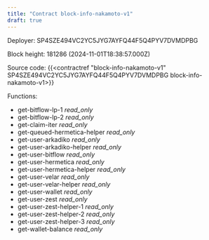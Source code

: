 ```yaml
---
title: "Contract block-info-nakamoto-v1"
draft: true
---
```

Deployer: SP4SZE494VC2YC5JYG7AYFQ44F5Q4PYV7DVMDPBG


 



Block height: 181286 (2024-11-01T18:38:57.000Z)

Source code: {{<contractref "block-info-nakamoto-v1" SP4SZE494VC2YC5JYG7AYFQ44F5Q4PYV7DVMDPBG block-info-nakamoto-v1>}}

Functions:

* get-bitflow-lp-1 _read_only_
* get-bitflow-lp-2 _read_only_
* get-claim-iter _read_only_
* get-queued-hermetica-helper _read_only_
* get-user-arkadiko _read_only_
* get-user-arkadiko-helper _read_only_
* get-user-bitflow _read_only_
* get-user-hermetica _read_only_
* get-user-hermetica-helper _read_only_
* get-user-velar _read_only_
* get-user-velar-helper _read_only_
* get-user-wallet _read_only_
* get-user-zest _read_only_
* get-user-zest-helper-1 _read_only_
* get-user-zest-helper-2 _read_only_
* get-user-zest-helper-3 _read_only_
* get-wallet-balance _read_only_
